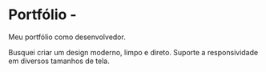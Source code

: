 # Portfólio -

Meu portfólio como desenvolvedor.

Busquei criar um design moderno, limpo e direto.
Suporte a responsividade em diversos tamanhos de tela.
